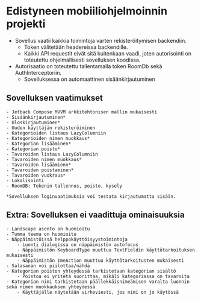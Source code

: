 # Edistyneen mobiiliohjelmoinnin projekti

* Sovellus vaatii kaikkia toimintoja varten rekisteröitymisen backendiin.
    * Token välitetään headereissa backendille. 
    * Kaikki API requestit eivät sitä kuitenkaan vaadi, joten autorisointi on toteutettu ohjelmallisesti sovelluksen koodissa.
* Autorisaatio on toteutettu tallentamalla token RoomDb sekä AuthInterceptoriin.
    * Sovelluksessa on automaattinen sisäänkirjautuminen

## Sovelluksen vaatimukset
    - Jetback Compose MVVM arkkitehtonisen mallin mukaisesti
    - Sisäänkirjautuminen*
    - Uloskirjautuminen*
    - Uuden käyttäjän rekisteröiminen
    - Kategorioiden listaus LazyColumniin
    - Kategorioiden nimen muokkaus*
    - Kategorian lisääminen*
    - Kategorian poisto*
    - Tavaroiden listaus LazyColumniin
    - Tavaroiden nimen muokkaus*
    - Tavaroiden lisäämienn*
    - Tavaroiden poistaminen*
    - Tavaroiden vuokraus*
    - Lokalisointi
    - RoomDB: Tokenin tallennus, poisto, kysely

    *Sovelluksen loginvaatimuksia voi testata kirjautumatta sisään.

## Extra: Sovelluksen ei vaadittuja ominaisuuksia
    - Landscape asento on huomioitu
    - Tumma teema on huomioitu
    - Näppäimistöissä helppokäyttöisyystoimintoja
        - Luonti dialogissa on näppäimistön autofocus
        - Näppäimistön KeyboardType muuttuu TextFieldin käyttötarkoituksen mukaisesti
        - Näppäimistön ImeAction muuttuu käyttötarkoitusten mukaisesti
    - Salasanan voi piilottaa/nähdä
    - Kategorian poiston yhteydessä tarkistetaan kategorian sisältö
        - Poistoa ei yritetä suorittaa, mikäli kategoriassa on tavaroita
    - Kategorian nimi tarkistetaan päällekkäisnimeämisen varalta luonnin sekä nimen muokkauksen yhteydessä 
        - Käyttäjälle näytetään virheviesti, jos nimi on jo käytössä
